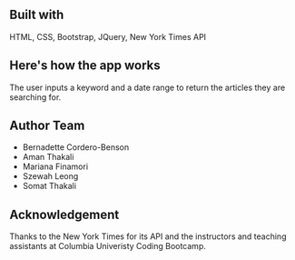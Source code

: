 ## Built with
HTML, CSS, Bootstrap, JQuery, New York Times API

## Here's how the app works
The user inputs a keyword and a date range to return the articles they are searching for.

## Author Team
- Bernadette Cordero-Benson
- Aman Thakali
- Mariana Finamori
- Szewah Leong
- Somat Thakali

## Acknowledgement
Thanks to the New York Times for its API and the instructors and teaching assistants at Columbia Univeristy Coding Bootcamp. 
